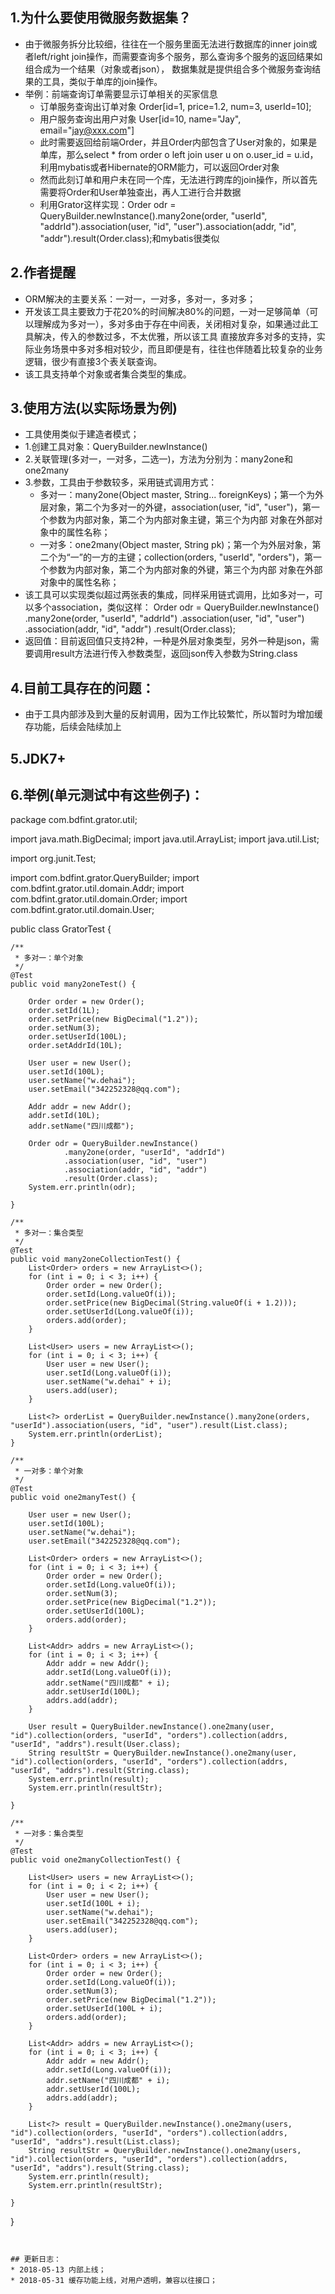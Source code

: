 ## 1.为什么要使用微服务数据集？
* 由于微服务拆分比较细，往往在一个服务里面无法进行数据库的inner join或者left/right join操作，而需要查询多个服务，那么查询多个服务的返回结果如组合成为一个结果（对象或者json），
数据集就是提供组合多个微服务查询结果的工具，类似于单库的join操作。
* 举例：前端查询订单需要显示订单相关的买家信息
    * 订单服务查询出订单对象 Order[id=1, price=1.2, num=3, userId=10];
    * 用户服务查询出用户对象 User[id=10, name="Jay", email="jay@xxx.com"]
    * 此时需要返回给前端Order，并且Order内部包含了User对象的，如果是单库，那么select * from order o left join user u on o.user_id = u.id，利用mybatis或者Hibernate的ORM能力，可以返回Order对象
    * 然而此刻订单和用户未在同一个库，无法进行跨库的join操作，所以首先需要将Order和User单独查出，再人工进行合并数据
    * 利用Grator这样实现：Order odr = QueryBuilder.newInstance().many2one(order, "userId", "addrId").association(user, "id", "user").association(addr, "id", "addr").result(Order.class);和mybatis很类似
## 2.作者提醒
* ORM解决的主要关系：一对一，一对多，多对一，多对多；
* 开发该工具主要致力于花20%的时间解决80%的问题，一对一足够简单（可以理解成为多对一），多对多由于存在中间表，关闭相对复杂，如果通过此工具解决，传入的参数过多，不太优雅，所以该工具
直接放弃多对多的支持，实际业务场景中多对多相对较少，而且即便是有，往往也伴随着比较复杂的业务逻辑，很少有直接3个表关联查询。
* 该工具支持单个对象或者集合类型的集成。
## 3.使用方法(以实际场景为例)
* 工具使用类似于建造者模式；
* 1.创建工具对象：QueryBuilder.newInstance()
* 2.关联管理(多对一，一对多，二选一)，方法为分别为：many2one和one2many
* 3.参数，工具由于参数较多，采用链式调用方式：
    * 多对一：many2one(Object master, String... foreignKeys)；第一个为外层对象，第二个为多对一的外键，association(user, "id", "user")，第一个参数为内部对象，第二个为内部对象主键，第三个为内部
    对象在外部对象中的属性名称；
    * 一对多：one2many(Object master, String pk)；第一个为外层对象，第二个为“一”的一方的主键；collection(orders, "userId", "orders")，第一个参数为内部对象，第二个为内部对象的外键，第三个为内部
    对象在外部对象中的属性名称；
* 该工具可以实现类似超过两张表的集成，同样采用链式调用，比如多对一，可以多个association，类似这样：
        Order odr = QueryBuilder.newInstance()
                .many2one(order, "userId", "addrId")
                .association(user, "id", "user")
                .association(addr, "id", "addr")
                .result(Order.class);
* 返回值：目前返回值只支持2种，一种是外层对象类型，另外一种是json，需要调用result方法进行传入参数类型，返回json传入参数为String.class
## 4.目前工具存在的问题：
* 由于工具内部涉及到大量的反射调用，因为工作比较繁忙，所以暂时为增加缓存功能，后续会陆续加上
## 5.JDK7+
## 6.举例(单元测试中有这些例子)：
package com.bdfint.grator.util;

import java.math.BigDecimal;
import java.util.ArrayList;
import java.util.List;

import org.junit.Test;

import com.bdfint.grator.QueryBuilder;
import com.bdfint.grator.util.domain.Addr;
import com.bdfint.grator.util.domain.Order;
import com.bdfint.grator.util.domain.User;

public class GratorTest {

    /**
     * 多对一：单个对象
     */
    @Test
    public void many2oneTest() {

        Order order = new Order();
        order.setId(1L);
        order.setPrice(new BigDecimal("1.2"));
        order.setNum(3);
        order.setUserId(100L);
        order.setAddrId(10L);

        User user = new User();
        user.setId(100L);
        user.setName("w.dehai");
        user.setEmail("342252328@qq.com");

        Addr addr = new Addr();
        addr.setId(10L);
        addr.setName("四川成都");

        Order odr = QueryBuilder.newInstance()
                .many2one(order, "userId", "addrId")
                .association(user, "id", "user")
                .association(addr, "id", "addr")
                .result(Order.class);
        System.err.println(odr);

    }
    
    /**
     * 多对一：集合类型
     */
    @Test
    public void many2oneCollectionTest() {
        List<Order> orders = new ArrayList<>();
        for (int i = 0; i < 3; i++) {
            Order order = new Order();
            order.setId(Long.valueOf(i));
            order.setPrice(new BigDecimal(String.valueOf(i + 1.2)));
            order.setUserId(Long.valueOf(i));
            orders.add(order);
        }
        
        List<User> users = new ArrayList<>();
        for (int i = 0; i < 3; i++) {
            User user = new User();
            user.setId(Long.valueOf(i));
            user.setName("w.dehai" + i);
            users.add(user);
        }
        
        List<?> orderList = QueryBuilder.newInstance().many2one(orders, "userId").association(users, "id", "user").result(List.class);
        System.err.println(orderList);
    }

    /**
     * 一对多：单个对象
     */
    @Test
    public void one2manyTest() {

        User user = new User();
        user.setId(100L);
        user.setName("w.dehai");
        user.setEmail("342252328@qq.com");

        List<Order> orders = new ArrayList<>();
        for (int i = 0; i < 3; i++) {
            Order order = new Order();
            order.setId(Long.valueOf(i));
            order.setNum(3);
            order.setPrice(new BigDecimal("1.2"));
            order.setUserId(100L);
            orders.add(order);
        }

        List<Addr> addrs = new ArrayList<>();
        for (int i = 0; i < 3; i++) {
            Addr addr = new Addr();
            addr.setId(Long.valueOf(i));
            addr.setName("四川成都" + i);
            addr.setUserId(100L);
            addrs.add(addr);
        }

        User result = QueryBuilder.newInstance().one2many(user, "id").collection(orders, "userId", "orders").collection(addrs, "userId", "addrs").result(User.class);
        String resultStr = QueryBuilder.newInstance().one2many(user, "id").collection(orders, "userId", "orders").collection(addrs, "userId", "addrs").result(String.class);
        System.err.println(result);
        System.err.println(resultStr);

    }
    
    /**
     * 一对多：集合类型
     */
    @Test
    public void one2manyCollectionTest() {

        List<User> users = new ArrayList<>();
        for (int i = 0; i < 2; i++) {
            User user = new User();
            user.setId(100L + i);
            user.setName("w.dehai");
            user.setEmail("342252328@qq.com");
            users.add(user);
        }

        List<Order> orders = new ArrayList<>();
        for (int i = 0; i < 3; i++) {
            Order order = new Order();
            order.setId(Long.valueOf(i));
            order.setNum(3);
            order.setPrice(new BigDecimal("1.2"));
            order.setUserId(100L + i);
            orders.add(order);
        }

        List<Addr> addrs = new ArrayList<>();
        for (int i = 0; i < 3; i++) {
            Addr addr = new Addr();
            addr.setId(Long.valueOf(i));
            addr.setName("四川成都" + i);
            addr.setUserId(100L);
            addrs.add(addr);
        }

        List<?> result = QueryBuilder.newInstance().one2many(users, "id").collection(orders, "userId", "orders").collection(addrs, "userId", "addrs").result(List.class);
        String resultStr = QueryBuilder.newInstance().one2many(users, "id").collection(orders, "userId", "orders").collection(addrs, "userId", "addrs").result(String.class);
        System.err.println(result);
        System.err.println(resultStr);

    }

}
```


## 更新日志：
* 2018-05-13 内部上线；
* 2018-05-31 缓存功能上线，对用户透明，兼容以往接口；